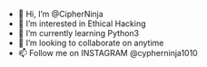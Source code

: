 - 👋 Hi, I’m @CipherNinja
- 👀 I’m interested in Ethical Hacking
- 🌱 I’m currently learning Python3
- 💞️ I’m looking to collaborate on anytime
- 📫 Follow me on INSTAGRAM @cypherninja1010

<!---
CipherNinja/CipherNinja is a ✨ special ✨ repository because its `README.md` (this file) appears on your GitHub profile.
You can click the Preview link to take a look at your changes.
--->
